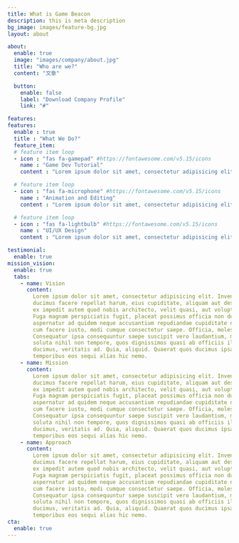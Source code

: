 ```yaml
---
title: What is Game Beacon
description: this is meta description
bg_image: images/feature-bg.jpg
layout: about

about:
  enable: true
  image: "images/company/about.jpg"
  title: "Who are we?"
  content: "文章"

  button:
    enable: false
    label: "Download Company Profile"
    link: "#"

features:
features:
  enable : true
  title : "What We Do?"
  feature_item:
  # feature item loop
  - icon : "fas fa-gamepad" #https://fontawesome.com/v5.15/icons
    name : "Game Dev Tutorial"
    content : "Lorem ipsum dolor sit amet, consectetur adipisicing elit, sed do eiusmod tempor incididunt ut"

  # feature item loop
  - icon : "fas fa-microphone" #https://fontawesome.com/v5.15/icons
    name : "Animation and Editing"
    content : "Lorem ipsum dolor sit amet, consectetur adipisicing elit, sed do eiusmod tempor incididunt ut"

  # feature item loop
  - icon : "fas fa-lightbulb" #https://fontawesome.com/v5.15/icons
    name : "UI/UX Design"
    content : "Lorem ipsum dolor sit amet, consectetur adipisicing elit, sed do eiusmod tempor incididunt ut"

testimonial:
  enable: true
mission_vision:
  enable: true
  tabs:
    - name: Vision
      content:
        Lorem ipsum dolor sit amet, consectetur adipisicing elit. Inventore nobis
        ducimus facere repellat harum, eius cupiditate, aliquam aut deserunt. Nemo illo
        ex impedit autem quod nobis architecto, velit quasi, aut voluptas porro natus.
        Fuga magnam perspiciatis fugit, placeat possimus officia non ducimus voluptatum
        aspernatur ad quidem neque accusantium repudiandae cupiditate nobis corporis,
        cum facere iusto, modi cumque consectetur saepe. Officia, molestiae tempore!
        Consequatur ipsa consequuntur saepe suscipit vero laudantium, mollitia, quaerat
        soluta nihil non tempore, quos dignissimos quasi ab officiis illum numquam quibusdam
        ducimus, veritatis ad. Quia, aliquid. Quaerat quos ducimus ipsam amet minus
        temporibus eos sequi alias hic nemo.
    - name: Mission
      content:
        Lorem ipsum dolor sit amet, consectetur adipisicing elit. Inventore nobis
        ducimus facere repellat harum, eius cupiditate, aliquam aut deserunt. Nemo illo
        ex impedit autem quod nobis architecto, velit quasi, aut voluptas porro natus.
        Fuga magnam perspiciatis fugit, placeat possimus officia non ducimus voluptatum
        aspernatur ad quidem neque accusantium repudiandae cupiditate nobis corporis,
        cum facere iusto, modi cumque consectetur saepe. Officia, molestiae tempore!
        Consequatur ipsa consequuntur saepe suscipit vero laudantium, mollitia, quaerat
        soluta nihil non tempore, quos dignissimos quasi ab officiis illum numquam quibusdam
        ducimus, veritatis ad. Quia, aliquid. Quaerat quos ducimus ipsam amet minus
        temporibus eos sequi alias hic nemo.
    - name: Approach
      content:
        Lorem ipsum dolor sit amet, consectetur adipisicing elit. Inventore nobis
        ducimus facere repellat harum, eius cupiditate, aliquam aut deserunt. Nemo illo
        ex impedit autem quod nobis architecto, velit quasi, aut voluptas porro natus.
        Fuga magnam perspiciatis fugit, placeat possimus officia non ducimus voluptatum
        aspernatur ad quidem neque accusantium repudiandae cupiditate nobis corporis,
        cum facere iusto, modi cumque consectetur saepe. Officia, molestiae tempore!
        Consequatur ipsa consequuntur saepe suscipit vero laudantium, mollitia, quaerat
        soluta nihil non tempore, quos dignissimos quasi ab officiis illum numquam quibusdam
        ducimus, veritatis ad. Quia, aliquid. Quaerat quos ducimus ipsam amet minus
        temporibus eos sequi alias hic nemo.
cta:
  enable: true
---
```

